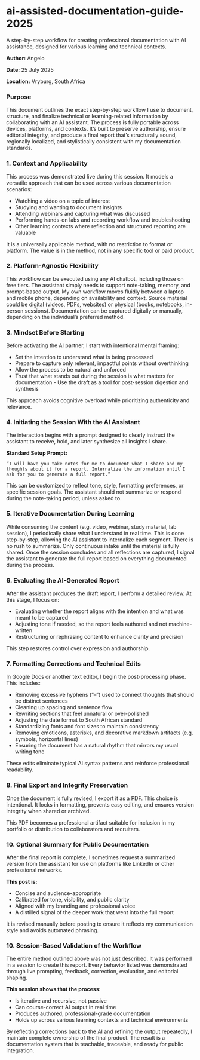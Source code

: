# ai-assisted-documentation-guide-2025

A step-by-step workflow for creating professional documentation with AI assistance, designed for various learning and technical contexts.

**Author:** Angelo 

**Date:** 25 July 2025 

**Location:** Vryburg, South Africa 

### Purpose 

This document outlines the exact step-by-step workflow I use to document, structure, and finalize technical or learning-related information by collaborating with an AI assistant. The process is fully portable across devices, platforms, and contexts. It’s built to preserve authorship, ensure editorial integrity, and produce a final report that’s structurally sound, regionally localized, and stylistically consistent with my documentation standards. 

### 1. Context and Applicability 

This process was demonstrated live during this session. It models a versatile approach that can be used across various documentation scenarios: 

- Watching a video on a topic of interest 
- Studying and wanting to document insights 
- Attending webinars and capturing what was discussed 
- Performing hands-on labs and recording workflow and troubleshooting 
- Other learning contexts where reflection and structured reporting are valuable 

It is a universally applicable method, with no restriction to format or platform. The value is in the method, not in any specific tool or paid product. 

### 2. Platform-Agnostic Flexibility 

This workflow can be executed using any AI chatbot, including those on free tiers. The assistant simply needs to support note-taking, memory, and prompt-based output. My own workflow moves fluidly between a laptop and mobile phone, depending on availability and context. 
Source material could be digital (videos, PDFs, websites) or physical (books, notebooks, in-person sessions). Documentation can be captured digitally or manually, depending on the individual’s preferred method. 

### 3. Mindset Before Starting 

Before activating the AI partner, I start with intentional mental framing: 

- Set the intention to understand what is being processed 
- Prepare to capture only relevant, impactful points without overthinking 
- Allow the process to be natural and unforced 
- Trust that what stands out during the session is what matters for documentation - Use the draft as a tool for post-session digestion and synthesis

This approach avoids cognitive overload while prioritizing authenticity and relevance. 

### 4. Initiating the Session With the AI Assistant 

The interaction begins with a prompt designed to clearly instruct the assistant to receive, hold, and later synthesize all insights I share. 

**Standard Setup Prompt:** 

``` “I will have you take notes for me to document what I share and my thoughts about it for a report. Internalize the information until I ask for you to generate a full report.” ```

This can be customized to reflect tone, style, formatting preferences, or specific session goals. The assistant should not summarize or respond during the note-taking period, unless asked to. 

### 5. Iterative Documentation During Learning 

While consuming the content (e.g. video, webinar, study material, lab session), I periodically share what I understand in real time. This is done step-by-step, allowing the AI assistant to internalize each segment. 
There is no rush to summarize. Only continuous intake until the material is fully shared. 
Once the session concludes and all reflections are captured, I signal the assistant to generate the full report based on everything documented during the process. 

### 6. Evaluating the AI-Generated Report 

After the assistant produces the draft report, I perform a detailed review. At this stage, I focus on: 

- Evaluating whether the report aligns with the intention and what was meant to be captured
- Adjusting tone if needed, so the report feels authored and not machine-written
- Restructuring or rephrasing content to enhance clarity and precision 

This step restores control over expression and authorship. 

### 7. Formatting Corrections and Technical Edits 

In Google Docs or another text editor, I begin the post-processing phase. This includes: 

- Removing excessive hyphens (“–”) used to connect thoughts that should be distinct sentences
- Cleaning up spacing and sentence flow 
- Rewriting sections that feel unnatural or over-polished 
- Adjusting the date format to South African standard 
- Standardizing fonts and font sizes to maintain consistency 
- Removing emoticons, asterisks, and decorative markdown artifacts (e.g. symbols, horizontal lines)
- Ensuring the document has a natural rhythm that mirrors my usual writing tone 

These edits eliminate typical AI syntax patterns and reinforce professional readability. 

### 8. Final Export and Integrity Preservation
   
Once the document is fully revised, I export it as a PDF. This choice is intentional. It locks in formatting, prevents easy editing, and ensures version integrity when shared or archived. 

This PDF becomes a professional artifact suitable for inclusion in my portfolio or distribution to collaborators and recruiters. 

### 10. Optional Summary for Public Documentation 

After the final report is complete, I sometimes request a summarized version from the assistant for use on platforms like LinkedIn or other professional networks. 

**This post is:** 

- Concise and audience-appropriate 
- Calibrated for tone, visibility, and public clarity 
- Aligned with my branding and professional voice 
- A distilled signal of the deeper work that went into the full report 

It is revised manually before posting to ensure it reflects my communication style and avoids automated phrasing. 

### 10. Session-Based Validation of the Workflow 

The entire method outlined above was not just described. It was performed in a session to create this report. Every behavior listed was demonstrated through live prompting, feedback, correction, evaluation, and editorial shaping. 

**This session shows that the process:** 

- Is iterative and recursive, not passive 
- Can course-correct AI output in real time 
- Produces authored, professional-grade documentation 
- Holds up across various learning contexts and technical environments 

By reflecting corrections back to the AI and refining the output repeatedly, I maintain complete ownership of the final product. The result is a documentation system that is teachable, traceable, and ready for public integration.
